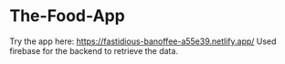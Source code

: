 # The-Food-App
Try the app here: https://fastidious-banoffee-a55e39.netlify.app/
Used firebase for the backend to retrieve the data.
